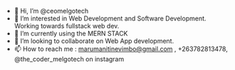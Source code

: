 - 👋 Hi, I’m @ceomelgotech
- 👀 I’m interested in Web Development and Software Development. Working towards fullstack web dev.
- 🌱 I’m currently using the MERN STACK
- 💞️ I’m looking to collaborate on Web App development.
- 📫 How to reach me : marumanitinevimbo@gmail.com , +263782813478, @the_coder_melgotech on instagram

<!---
ceomelgotech/ceomelgotech is a ✨ special ✨ repository because its `README.md` (this file) appears on your GitHub profile.
You can click the Preview link to take a look at your changes.
--->
